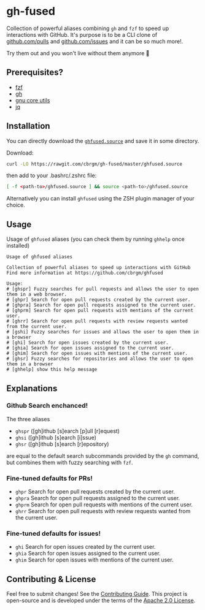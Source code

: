 # gh-fused

Collection of powerful aliases combining `gh` and `fzf` to speed up interactions with GitHub. It's purpose is to be a CLI clone of [github.com/pulls](https://github.com/pulls) and [github.com/issues](https://github.com/issues) and it can be so much more!.

Try them out and you won't live without them anymore 🚀

## Prerequisites?

* [fzf](https://github.com/junegunn/fzf)
* [gh](https://github.com/cli/cli)
* [gnu core utils](https://www.gnu.org/software/coreutils/)
* [jq](https://stedolan.github.io/jq/)

## Installation

You can directly download the [`ghfused.source`](https://rawgit.com/cbrgm/gh-fused/master/ghfused.source)
and save it in some directory.

Download:
```bash
curl -LO https://rawgit.com/cbrgm/gh-fused/master/ghfused.source
```

then add to your .bashrc/.zshrc file:
```bash
[ -f <path-to>/ghfused.source ] && source <path-to>/ghfused.source
```

Alternatively you can install `ghfused` using the ZSH plugin manager of your
choice.

## Usage

Usage of `ghfused` aliases (you can check them by running `ghhelp` once installed)

```
Usage of ghfused aliases

Collection of powerful aliases to speed up interactions with GitHub
Find more information at https://github.com/cbrgm/ghfused

Usage:
# [ghspr] Fuzzy searches for pull requests and allows the user to open them in a web browser.
# [ghpr] Search for open pull requests created by the current user.
# [ghpra] Search for open pull requests assigned to the current user.
# [ghprm] Search for open pull requests with mentions of the current user.
# [ghrr] Search for open pull requests with review requests wanted from the current user.
# [gshi] Fuzzy searches for issues and allows the user to open them in a browser
# [ghi] Search for open issues created by the current user.
# [ghia] Search for open issues assigned to the current user.
# [ghim] Search for open issues with mentions of the current user.
# [ghsr] Fuzzy searches for repositories and allows the user to open them in a browser
# [ghhelp] show this help message
```

## Explanations

### Github Search enchanced!

The three aliases

* `ghspr` ([gh]ithub [s]earch [p]ull [r]equest)
* `ghsi` ([gh]ithub [s]earch [i]ssue)
* `ghsr` ([gh]ithub [s]earch [r]epository)

are equal to the default search subcommands provided by the `gh` command, but combines them with fuzzy searching with `fzf`.

### Fine-tuned defaults for PRs!

* `ghpr` Search for open pull requests created by the current user.
* `ghpra` Search for open pull requests assigned to the current user.
* `ghprm` Search for open pull requests with mentions of the current user.
* `ghrr` Search for open pull requests with review requests wanted from the current user.

### Fine-tuned defaults for issues!

* `ghi` Search for open issues created by the current user.
* `ghia` Search for open issues assigned to the current user.
* `ghim` Search for open issues with mentions of the current user.

## Contributing & License

Feel free to submit changes! See
the [Contributing Guide](https://github.com/cbrgm/contributing/blob/master/CONTRIBUTING.md). This project is open-source
and is developed under the terms of the [Apache 2.0 License](https://github.com/cbrgm/gh-fused/blob/master/LICENSE).
